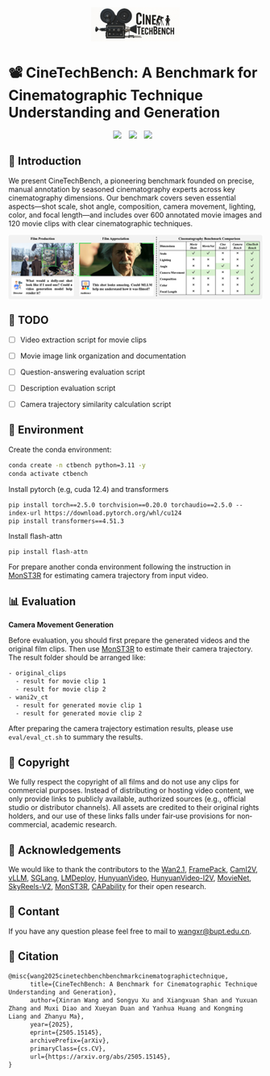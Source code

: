 <p align="center" style="border-radius: 10px">
  <img src="asset/logov2.png" width="35%" alt="logo"/>
</p>

# 📽️ CineTechBench: A Benchmark for Cinematographic Technique Understanding and Generation

<div align="center">
<a href="https://pris-cv.github.io/CineTechBench/"><img src="https://img.shields.io/static/v1?label=Project&message=Github&color=blue&logo=github-pages"></a> &ensp;
<a href="http://arxiv.org/abs/2505.15145"><img src="https://img.shields.io/static/v1?label=Arxiv&message=CineTechBench&color=red&logo=arxiv"></a> &ensp;
<a href="https://huggingface.co/datasets/Xinran0906/CineTechBench"><img src="https://img.shields.io/static/v1?label=HFDataset&message=CineTechBench&color=yellow"></a> &ensp;
</div>



## 👀 Introduction
We present CineTechBench, a pioneering benchmark founded on precise, manual annotation by seasoned cinematography experts across key cinematography dimensions. Our benchmark covers seven essential aspects—shot scale, shot angle, composition, camera movement, lighting, color, and focal length—and includes over 600 annotated movie images and 120 movie clips with clear cinematographic techniques.




<div style="display: flex; align-items: center; justify-content: center; gap: 20px;">
<!--   <img src="asset/tax.png" width="30%" alt="tax"/> -->
  <img src="asset/bench_compare.png" width="100%" alt="bench_compare"/>
</div>




## 📌 TODO
- [ ] Video extraction script for movie clips
- [ ] Movie image link organization and documentation
- [ ] Question-answering evaluation script
- [ ] Description evaluation script
- [ ] Camera trajectory similarity calculation script


## 💾 Environment

Create the conda environment:
```bash
conda create -n ctbench python=3.11 -y
conda activate ctbench
```

Install pytorch (e.g, cuda 12.4) and transformers
```
pip install torch==2.5.0 torchvision==0.20.0 torchaudio==2.5.0 --index-url https://download.pytorch.org/whl/cu124
pip install transformers==4.51.3
```

Install flash-attn
```
pip install flash-attn
```

For prepare another conda environment following the instruction in [MonST3R](https://monst3r-project.github.io/) for estimating camera trajectory from input video.


## 📊 Evaluation

**Camera Movement Generation**

Before evaluation, you should first prepare the generated videos and the original film clips. Then use [MonST3R](https://monst3r-project.github.io/) to estimate their camera trajectory. The result folder should be arranged like:

```text
- original_clips
  - result for movie clip 1 
  - result for movie clip 2
- wani2v_ct
  - result for generated movie clip 1 
  - result for generated movie clip 2
```

After preparing the camera trajectory estimation results, please use `eval/eval_ct.sh` to summary the results.



## 💽 Copyright
We fully respect the copyright of all films and do not use any clips for commercial purposes. Instead of distributing or hosting video content, we only provide links to publicly available, authorized sources (e.g., official studio or distributor channels). All assets are credited to their original rights holders, and our use of these links falls under fair‐use provisions for non‐commercial, academic research.



## 🤗 Acknowledgements
We would like to thank the contributors to the [Wan2.1](https://github.com/Wan-Video/Wan2.1), [FramePack](https://github.com/lllyasviel/FramePack), [CamI2V](https://github.com/ZGCTroy/CamI2V), [vLLM](https://github.com/vllm-project/vllm), [SGLang](https://github.com/sgl-project/sglang), [LMDeploy](https://github.com/InternLM/lmdeploy), [HunyuanVideo](https://github.com/Tencent/HunyuanVideo), [HunyuanVideo-I2V](https://github.com/Tencent/HunyuanVideo-I2V), [MovieNet](https://movienet.github.io/#), [SkyReels-V2](https://github.com/SkyworkAI/SkyReels-V2), [MonST3R](https://monst3r-project.github.io/), [CAPability](https://capability-bench.github.io/) for their open research.

## 📮 Contant

If you have any question please feel free to mail to wangxr@bupt.edu.cn.


## 🔗 Citation
```Text
@misc{wang2025cinetechbenchbenchmarkcinematographictechnique,
      title={CineTechBench: A Benchmark for Cinematographic Technique Understanding and Generation}, 
      author={Xinran Wang and Songyu Xu and Xiangxuan Shan and Yuxuan Zhang and Muxi Diao and Xueyan Duan and Yanhua Huang and Kongming Liang and Zhanyu Ma},
      year={2025},
      eprint={2505.15145},
      archivePrefix={arXiv},
      primaryClass={cs.CV},
      url={https://arxiv.org/abs/2505.15145}, 
}
```






